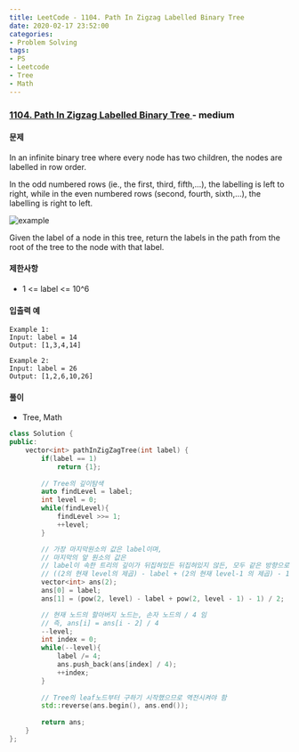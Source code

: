 ```yaml
---
title: LeetCode - 1104. Path In Zigzag Labelled Binary Tree
date: 2020-02-17 23:52:00
categories:
- Problem Solving
tags:
- PS
- Leetcode
- Tree
- Math
---
```


### [ 1104. Path In Zigzag Labelled Binary Tree ](https://leetcode.com/problems/path-in-zigzag-labelled-binary-tree/) - medium

#### 문제

In an infinite binary tree where every node has two children, the nodes are labelled in row order.

In the odd numbered rows (ie., the first, third, fifth,...), the labelling is left to right, while in the even numbered rows (second, fourth, sixth,...), the labelling is right to left.

![example](https://assets.leetcode.com/uploads/2019/06/24/tree.png)

Given the label of a node in this tree, return the labels in the path from the root of the tree to the node with that label.

#### 제한사항

  - 1 <= label <= 10^6
  
#### 입출력 예

```
Example 1:
Input: label = 14
Output: [1,3,4,14]
```
```
Example 2:
Input: label = 26
Output: [1,2,6,10,26]
```

#### 풀이
  - Tree, Math

```cpp
class Solution {
public:
    vector<int> pathInZigZagTree(int label) {
        if(label == 1)
            return {1};
        
        // Tree의 깊이탐색
        auto findLevel = label;
        int level = 0;
        while(findLevel){
            findLevel >>= 1;
            ++level;
        }

        // 가장 마지막원소의 값은 label이며,
        // 마지막의 앞 원소의 값은 
        // label이 속한 트리의 깊이가 뒤집혀있든 뒤집혀있지 않든, 모두 같은 방향으로 만들어 줌
        // ((2의 현재 level의 제곱) - label + (2의 현재 level-1 의 제곱) - 1) / 2
        vector<int> ans(2);
        ans[0] = label;
        ans[1] = (pow(2, level) - label + pow(2, level - 1) - 1) / 2;

        // 현재 노드의 할아버지 노드는, 손자 노드의 / 4 임
        // 즉, ans[i] = ans[i - 2] / 4
        --level;
        int index = 0;
        while(--level){
            label /= 4;
            ans.push_back(ans[index] / 4);            
            ++index;
        }
        
        // Tree의 leaf노드부터 구하기 시작했으므로 역전시켜야 함
        std::reverse(ans.begin(), ans.end());
            
        return ans;
    }
};
```
